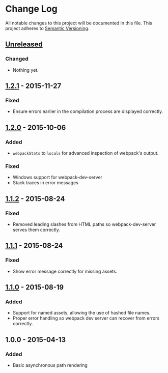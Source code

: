 # Change Log
All notable changes to this project will be documented in this file.
This project adheres to [Semantic Versioning](http://semver.org/).

## [Unreleased]
### Changed
- Nothing yet.

## [1.2.1] - 2015-11-27
### Fixed
- Ensure errors earlier in the compilation process are displayed correctly.

## [1.2.0] - 2015-10-06
### Added
- `webpackStats` to `locals` for advanced inspection of webpack's output.

### Fixed
- Windows support for webpack-dev-server
- Stack traces in error messages

## [1.1.2] - 2015-08-24
### Fixed
- Removed leading slashes from HTML paths so webpack-dev-server serves them correctly.

## [1.1.1] - 2015-08-24
### Fixed
- Show error message correctly for missing assets.

## [1.1.0] - 2015-08-19
### Added
- Support for named assets, allowing the use of hashed file names.
- Proper error handling so webpack dev server can recover from errors correctly.

## 1.0.0 - 2015-04-13
### Added
- Basic asynchronous path rendering

[Unreleased]: https://github.com/markdalgleish/static-site-generator-webpack-plugin/compare/v1.2.1...HEAD
[1.2.1]: https://github.com/markdalgleish/static-site-generator-webpack-plugin/compare/v1.2.0...v1.2.1
[1.2.0]: https://github.com/markdalgleish/static-site-generator-webpack-plugin/compare/v1.1.2...v1.2.0
[1.1.2]: https://github.com/markdalgleish/static-site-generator-webpack-plugin/compare/v1.1.1...v1.1.2
[1.1.1]: https://github.com/markdalgleish/static-site-generator-webpack-plugin/compare/v1.1.0...v1.1.1
[1.1.0]: https://github.com/markdalgleish/static-site-generator-webpack-plugin/compare/v1.0.0...v1.1.0
